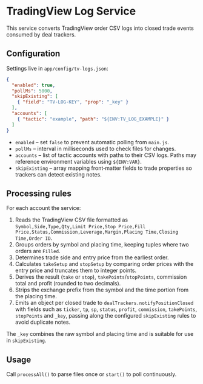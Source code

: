 # TradingView Log Service

This service converts TradingView order CSV logs into closed trade events consumed by deal trackers.

## Configuration

Settings live in `app/config/tv-logs.json`:

```json
{
  "enabled": true,
  "pollMs": 5000,
  "skipExisting": [
    { "field": "TV-LOG-KEY", "prop": "_key" }
  ],
  "accounts": [
    { "tactic": "example", "path": "${ENV:TV_LOG_EXAMPLE}" }
  ]
}
```

- `enabled` – set `false` to prevent automatic polling from `main.js`.
- `pollMs` – interval in milliseconds used to check files for changes.
- `accounts` – list of tactic accounts with paths to their CSV logs. Paths may reference environment variables using `${ENV:VAR}`.
- `skipExisting` – array mapping front‑matter fields to trade properties so trackers can detect existing notes.

## Processing rules

For each account the service:

1. Reads the TradingView CSV file formatted as `Symbol,Side,Type,Qty,Limit Price,Stop Price,Fill Price,Status,Commission,Leverage,Margin,Placing Time,Closing Time,Order ID`.
2. Groups orders by symbol and placing time, keeping tuples where two orders are `Filled`.
3. Determines trade side and entry price from the earliest order.
4. Calculates `takeSetup` and `stopSetup` by comparing order prices with the entry price and truncates them to integer points.
5. Derives the result (`take` or `stop`), `takePoints`/`stopPoints`, commission total and profit (rounded to two decimals).
6. Strips the exchange prefix from the symbol and the time portion from the placing time.
7. Emits an object per closed trade to `dealTrackers.notifyPositionClosed` with fields such as `ticker`, `tp`, `sp`, `status`, `profit`, `commission`, `takePoints`, `stopPoints` and `_key`, passing along the configured `skipExisting` rules to avoid duplicate notes.

The `_key` combines the raw symbol and placing time and is suitable for use in `skipExisting`.

## Usage

Call `processAll()` to parse files once or `start()` to poll continuously.
